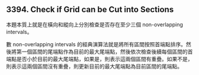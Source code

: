 ## 3394. Check if Grid can be Cut into Sections

本題本質上就是在橫向和縱向上分別檢查是否存在至少三個 non-overlapping intervals。

數 non-overlapping intervals 的經典演算法就是將所有區間按照首端點排序。然後將第一個區間的尾端點作為目前的最大尾端點，然後依次檢查後續每個區間的首端點是否小於目前的最大尾端點，如果是，則表示這兩個區間有重疊。如果不是，則表示這兩個區間沒有重疊，則更新目前的最大尾端點為目前區間的尾端點。
